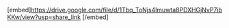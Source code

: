 [embed]https://drive.google.com/file/d/1Tbq_ToNjs4lmuwta8PDXHGjNvP7ibKKw/view?usp=share_link
 [/embed]

